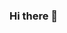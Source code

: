 ### Hi there 👋

<!--
**Awmdan1/Awmdan1** is a ✨ _special_ ✨ repository because its `README.md` (this file) appears on your GitHub profile.
![Your GitHub Stats](https://github-readme-stats.vercel.app/api?username=alphakat&show_icons=true&theme=blue-green)


![Top Langs](https://github-readme-stats.vercel.app/api/top-langs/?username=alphakat&layout=compact&theme=blue-green)


Here are some ideas to get you started:

- 🔭 I’m currently working on ...
- 🌱 I’m currently learning ...
- 👯 I’m looking to collaborate on ...
- 🤔 I’m looking for help with ...
- 💬 Ask me about ...
- 📫 How to reach me: ...
- 😄 Pronouns: ...
- ⚡ Fun fact: ...
-->
